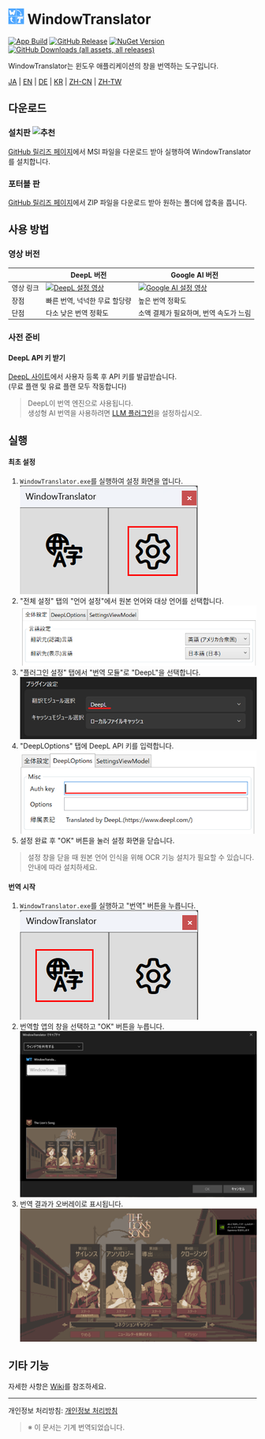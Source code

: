 # <img src="images/wt.png" width="32" > WindowTranslator

[![App Build](https://github.com/Freeesia/WindowTranslator/actions/workflows/dotnet-desktop.yml/badge.svg)](https://github.com/Freeesia/WindowTranslator/actions/workflows/dotnet-desktop.yml)
[![GitHub Release](https://img.shields.io/github/v/release/Freeesia/WindowTranslator)](https://github.com/Freeesia/WindowTranslator/releases/latest)
[![NuGet Version](https://img.shields.io/nuget/v/WindowTranslator.Abstractions)](https://www.nuget.org/packages/WindowTranslator.Abstractions)
[![GitHub Downloads (all assets, all releases)](https://img.shields.io/github/downloads/Freeesia/WindowTranslator/total)](https://github.com/Freeesia/WindowTranslator/releases/latest)

WindowTranslator는 윈도우 애플리케이션의 창을 번역하는 도구입니다.

[JA](README.md) | [EN](./README.en.md) | [DE](./README.de.md) | [KR](./README.kr.md) | [ZH-CN](./README.zh-cn.md) | [ZH-TW](./README.zh-tw.md)

## 다운로드

### 설치판 ![추천](https://img.shields.io/badge/추천-brightgreen)
[GitHub 릴리즈 페이지](https://github.com/Freeesia/WindowTranslator/releases/latest)에서 MSI 파일을 다운로드 받아 실행하여 WindowTranslator를 설치합니다.

### 포터블 판
[GitHub 릴리즈 페이지](https://github.com/Freeesia/WindowTranslator/releases/latest)에서 ZIP 파일을 다운로드 받아 원하는 폴더에 압축을 풉니다.

## 사용 방법

### 영상 버전
|               | DeepL 버전 | Google AI 버전 |
| ------------- | ----------- | -------------- |
| 영상 링크     | [![DeepL 설정 영상](https://github.com/user-attachments/assets/4abd512f-cff9-45a8-852b-722641458f0b)](https://youtu.be/D7Yb6rIVPI0) | [![Google AI 설정 영상](https://github.com/user-attachments/assets/9d3a91ab-f1aa-4079-be68-622212ab1b68)](https://youtu.be/Oht0z03M91I) |
| 장점          | 빠른 번역, 넉넉한 무료 할당량 | 높은 번역 정확도 |
| 단점          | 다소 낮은 번역 정확도 | 소액 결제가 필요하며, 번역 속도가 느림 |

### 사전 준비

#### DeepL API 키 받기
[DeepL 사이트](https://www.deepl.com/ja/pro-api)에서 사용자 등록 후 API 키를 발급받습니다.  
(무료 플랜 및 유료 플랜 모두 작동합니다)

> DeepL이 번역 엔진으로 사용됩니다.  
> 생성형 AI 번역을 사용하려면 [LLM 플러그인](https://github.com/Freeesia/WindowTranslator/wiki/LLMPlugin)을 설정하십시오.

## 실행

#### 최초 설정

1. `WindowTranslator.exe`를 실행하여 설정 화면을 엽니다.  
   ![설정](images/settings.png)
2. "전체 설정" 탭의 "언어 설정"에서 원본 언어와 대상 언어를 선택합니다.  
   ![언어 설정](images/language.png)
3. "플러그인 설정" 탭에서 "번역 모듈"로 "DeepL"을 선택합니다.  
   ![플러그인 설정](images/translate_module.png)
4. "DeepLOptions" 탭에 DeepL API 키를 입력합니다.  
   ![DeepL 설정](images/deepl.png)
5. 설정 완료 후 "OK" 버튼을 눌러 설정 화면을 닫습니다.

> 설정 창을 닫을 때 원본 언어 인식을 위해 OCR 기능 설치가 필요할 수 있습니다. 안내에 따라 설치하세요.

#### 번역 시작

1. `WindowTranslator.exe`를 실행하고 "번역" 버튼을 누릅니다.  
   ![번역 버튼](images/translate.png)
2. 번역할 앱의 창을 선택하고 "OK" 버튼을 누릅니다.  
   ![창 선택](images/select.png)
3. 번역 결과가 오버레이로 표시됩니다.  
   ![번역 결과](images/result.png)

## 기타 기능

자세한 사항은 [Wiki](https://github.com/Freeesia/WindowTranslator/wiki)를 참조하세요.

---
개인정보 처리방침: [개인정보 처리방침](PrivacyPolicy.md)

> ※ 이 문서는 기계 번역되었습니다.